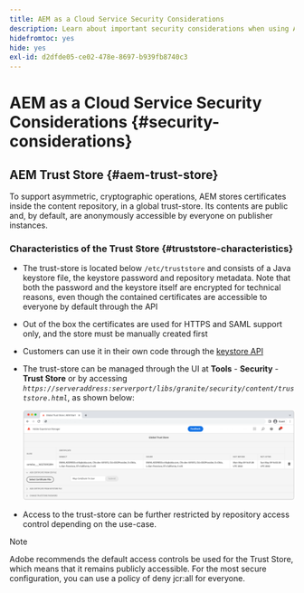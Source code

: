 ```yaml
---
title: AEM as a Cloud Service Security Considerations
description: Learn about important security considerations when using AEM as a Cloud Service
hidefromtoc: yes
hide: yes
exl-id: d2dfde05-ce02-478e-8697-b939fb8740c3
---
```

# AEM as a Cloud Service Security Considerations {#security-considerations}

## AEM Trust Store {#aem-trust-store}

To support asymmetric, cryptographic operations, AEM stores certificates inside the content repository, in a global trust-store. Its contents are public and, by default, are anonymously accessible by everyone on publisher instances.

### Characteristics of the Trust Store {#truststore-characteristics}

* The trust-store is located below `/etc/truststore` and consists of a Java keystore file, the keystore password and repository metadata. Note that both the password and the keystore itself are encrypted for technical reasons, even though the contained certificates are accessible to everyone by default through the API
* Out of the box the certificates are used for HTTPS and SAML support only, and the store must be manually created first
* Customers can use it in their own code through the [keystore API](https://developer.adobe.com/experience-manager/reference-materials/6-5/javadoc/com/adobe/granite/keystore/KeyStoreService.html#getTrustStore-org.apache.sling.api.resource.ResourceResolver-)
* The trust-store can be managed through the UI at **Tools** - **Security** - **Trust Store** or by accessing *`https://serveraddress:serverport/libs/granite/security/content/truststore.html`*, as shown below:

  ![Trust Store Management](/help/security/assets/global-trust-store-modified.png)

* Access to the trust-store can be further restricted by repository access control depending on the use-case.

>[!NOTE]
>
>Adobe recommends the default access controls be used for the Trust Store, which means that it remains publicly accessible. For the most secure configuration, you can use a policy of deny jcr:all for everyone.

<!--
Commenting out section for now as requested by Lars

## Anonymous Permission Hardening Package {#anonymous-permission-hardening-package}

For more information on the Anonymous Hardening Package, please see the [Security Checklist](https://experienceleague.adobe.com/docs/experience-manager-65/administering/security/security-checklist.html#anonymous-permission-hardening-package).
-->
